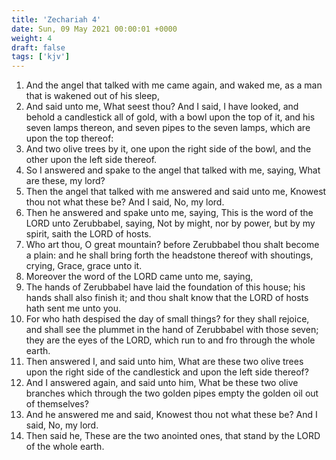```yaml
---
title: 'Zechariah 4'
date: Sun, 09 May 2021 00:00:01 +0000
weight: 4
draft: false
tags: ['kjv'] 
---
```


1. And the angel that talked with me came again, and waked me, as a man that is wakened out of his sleep,
2. And said unto me, What seest thou? And I said, I have looked, and behold a candlestick all of gold, with a bowl upon the top of it, and his seven lamps thereon, and seven pipes to the seven lamps, which are upon the top thereof:
3. And two olive trees by it, one upon the right side of the bowl, and the other upon the left side thereof.
4. So I answered and spake to the angel that talked with me, saying, What are these, my lord?
5. Then the angel that talked with me answered and said unto me, Knowest thou not what these be? And I said, No, my lord.
6. Then he answered and spake unto me, saying, This is the word of the LORD unto Zerubbabel, saying, Not by might, nor by power, but by my spirit, saith the LORD of hosts.
7. Who art thou, O great mountain? before Zerubbabel thou shalt become a plain: and he shall bring forth the headstone thereof with shoutings, crying, Grace, grace unto it.
8. Moreover the word of the LORD came unto me, saying,
9. The hands of Zerubbabel have laid the foundation of this house; his hands shall also finish it; and thou shalt know that the LORD of hosts hath sent me unto you.
10. For who hath despised the day of small things? for they shall rejoice, and shall see the plummet in the hand of Zerubbabel with those seven; they are the eyes of the LORD, which run to and fro through the whole earth.
11. Then answered I, and said unto him, What are these two olive trees upon the right side of the candlestick and upon the left side thereof?
12. And I answered again, and said unto him, What be these two olive branches which through the two golden pipes empty the golden oil out of themselves?
13. And he answered me and said, Knowest thou not what these be? And I said, No, my lord.
14. Then said he, These are the two anointed ones, that stand by the LORD of the whole earth.
